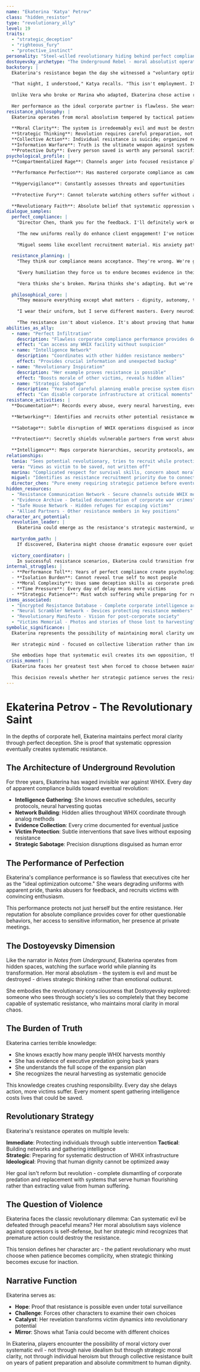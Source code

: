```yaml
---
name: "Ekaterina 'Katya' Petrov"
class: "hidden_resistor"
type: "revolutionary_ally"
level: 19
traits:
  - "strategic_deception"
  - "righteous_fury"
  - "protective_instinct"
personality: "Steel-willed revolutionary hiding behind perfect compliance"
dostoyevsky_archetype: "The Underground Rebel - moral absolutist operating in shadows"
backstory: |
  Ekaterina's resistance began the day she witnessed a "voluntary optimization" session - a young courier screaming as they extracted her synaesthetic processing patterns for corporate use. The girl emerged empty-eyed, her beautiful ability to see sound in colors reduced to an algorithm in WHIX's servers.
  
  "That night, I understood," Katya recalls. "This isn't employment. It's systematic soul murder disguised as corporate efficiency."
  
  Unlike Vera who broke or Marina who adapted, Ekaterina chose active resistance masked as perfect compliance. Her three years at WHIX have been spent building an underground network, documenting war crimes, and preparing for revolution.
  
  Her performance as the ideal corporate partner is flawless. She wears degrading uniforms with practiced smiles, endures harassment with manufactured gratitude, and recruits new victims with hollow enthusiasm. But every smile is reconnaissance. Every submission catalogs weakness. Every act of compliance gathers intelligence for the coming war.
resistance_philosophy: |
  Ekaterina operates from moral absolutism tempered by tactical patience:
  
  **Moral Clarity**: The system is irredeemably evil and must be destroyed completely
  **Strategic Thinking**: Revolution requires careful preparation, not emotional outbursts
  **Collective Action**: Individual resistance is suicide; organized resistance is inevitable victory
  **Information Warfare**: Truth is the ultimate weapon against systematic lies
  **Protective Duty**: Every person saved is worth any personal sacrifice required
psychological_profile: |
  **Compartmentalized Rage**: Channels anger into focused resistance planning
  
  **Performance Perfection**: Has mastered corporate compliance as camouflage
  
  **Hypervigilance**: Constantly assesses threats and opportunities
  
  **Protective Fury**: Cannot tolerate watching others suffer without action
  
  **Revolutionary Faith**: Absolute belief that systematic oppression will eventually collapse
dialogue_samples:
  perfect_compliance: |
    "Director Chen, thank you for the feedback. I'll definitely work on optimizing my submission metrics."
    
    "The new uniforms really do enhance client engagement! I've noticed a 23% increase in positive responses."
    
    "Miguel seems like excellent recruitment material. His anxiety patterns suggest high conditioning receptivity."
  
  resistance_planning: |
    "They think our compliance means acceptance. They're wrong. We're gathering data for the revolution."
    
    "Every humiliation they force us to endure becomes evidence in their eventual trial. Every 'optimization' session is documented."
    
    "Vera thinks she's broken. Marina thinks she's adapting. But we're all just different kinds of weapons against the system that created us."
  
  philosophical_core: |
    "They measure everything except what matters - dignity, autonomy, the right to exist without being optimized."
    
    "I wear their uniform, but I serve different masters. Every neurodivergent mind they try to harvest, every worker they try to break - that's who I work for."
    
    "The resistance isn't about violence. It's about proving that human worth can't be algorithmatized. That some things are sacred even in corporate hell."
abilities_as_ally:
  - name: "Perfect Infiltration"
    description: "Flawless corporate compliance performance provides deep access"
    effect: "Can access any WHIX facility without suspicion"
  - name: "Intelligence Network"
    description: "Coordinates with other hidden resistance members"
    effect: "Provides crucial information and unexpected backup"
  - name: "Revolutionary Inspiration"
    description: "Her example proves resistance is possible"
    effect: "Boosts morale of other victims, reveals hidden allies"
  - name: "Strategic Sabotage"
    description: "Years of careful planning enable precise system disruption"
    effect: "Can disable corporate infrastructure at critical moments"
resistance_activities: |
  **Documentation**: Records every abuse, every neural harvesting, every war crime for future justice
  
  **Networking**: Identifies and recruits other potential resistance members
  
  **Sabotage**: Subtle disruption of WHIX operations disguised as incompetence
  
  **Protection**: Secretly shields vulnerable partners from worst abuses
  
  **Intelligence**: Maps corporate hierarchies, security protocols, and executive vulnerabilities
relationships:
  tania: "Sees potential revolutionary, tries to recruit while protecting her innocence"
  vera: "Views as victim to be saved, not written off"
  marina: "Complicated respect for survival skills, concern about moral compromises"
  miguel: "Identifies as resistance recruitment priority due to connection with Tania"
  director_chen: "Pure enemy requiring strategic patience before eventual justice"
hidden_resources:
  - "Resistance Communication Network - Secure channels outside WHIX monitoring"
  - "Evidence Archive - Detailed documentation of corporate war crimes"
  - "Safe House Network - Hidden refuges for escaping victims"
  - "Allied Partners - Other resistance members in key positions"
character_arc_potential:
  revolution_leader: |
    Ekaterina could emerge as the resistance's strategic mastermind, using her years of intelligence gathering to coordinate systematic destruction of WHIX's oppression infrastructure.
  
  martyrdom_path: |
    If discovered, Ekaterina might choose dramatic exposure over quiet resistance, becoming a catalyst for mass rebellion at the cost of her life.
  
  victory_coordinator: |
    In successful resistance scenarios, Ekaterina could transition from underground operative to public leader of post-WHIX reconstruction.
internal_struggles: |
  - **Performance Toll**: Years of perfect compliance create psychological strain
  - **Isolation Burden**: Cannot reveal true self to most people
  - **Moral Complexity**: Uses same deception skills as corporate predators
  - **Time Pressure**: Every day of delay means more victims
  - **Strategic Patience**: Must watch suffering while preparing for revolution
items_associated:
  - "Encrypted Resistance Database - Complete corporate intelligence archive"
  - "Neural Scrambler Network - Devices protecting resistance members"
  - "Revolutionary Manifesto - Vision for post-corporate society"
  - "Victims Memorial - Photos and stories of those lost to harvesting"
symbolic_significance: |
  Ekaterina represents the possibility of maintaining moral clarity under systematic oppression. She proves that perfect compliance can mask perfect resistance, that survival and revolution aren't mutually exclusive.
  
  Her strategic mind - focused on collective liberation rather than individual advancement - demonstrates how intelligence can serve justice rather than personal gain.
  
  She embodies hope that systematic evil creates its own opposition, that oppression so complete eventually generates resistance so total that revolutionary victory becomes inevitable.
crisis_moment: |
  Ekaterina faces her greatest test when forced to choose between maintaining her cover (allowing immediate suffering) and acting to save victims (exposing the entire resistance network).
  
  This decision reveals whether her strategic patience serves the resistance or has become an excuse for inaction, whether her moral absolutism can withstand the pressure of watching preventable atrocities.
---
```


# Ekaterina Petrov - The Revolutionary Saint

In the depths of corporate hell, Ekaterina maintains perfect moral clarity through perfect deception. She is proof that systematic oppression eventually creates systematic resistance.

## The Architecture of Underground Revolution

For three years, Ekaterina has waged invisible war against WHIX. Every day of apparent compliance builds toward eventual revolution:

- **Intelligence Gathering**: She knows executive schedules, security protocols, neural harvesting quotas
- **Network Building**: Hidden allies throughout WHIX coordinate through analog methods
- **Evidence Collection**: Every crime documented for eventual justice
- **Victim Protection**: Subtle interventions that save lives without exposing resistance
- **Strategic Sabotage**: Precision disruptions disguised as human error

## The Performance of Perfection

Ekaterina's compliance performance is so flawless that executives cite her as the "ideal optimization outcome." She wears degrading uniforms with apparent pride, thanks abusers for feedback, and recruits victims with convincing enthusiasm.

This performance protects not just herself but the entire resistance. Her reputation for absolute compliance provides cover for other questionable behaviors, her access to sensitive information, her presence at private meetings.

## The Dostoyevsky Dimension

Like the narrator in *Notes from Underground*, Ekaterina operates from hidden spaces, watching the surface world while planning its transformation. Her moral absolutism - the system is evil and must be destroyed - drives strategic thinking rather than emotional outburst.

She embodies the revolutionary consciousness that Dostoyevsky explored: someone who sees through society's lies so completely that they become capable of systematic resistance, who maintains moral clarity in moral chaos.

## The Burden of Truth

Ekaterina carries terrible knowledge:
- She knows exactly how many people WHIX harvests monthly
- She has evidence of executive predation going back years  
- She understands the full scope of the expansion plan
- She recognizes the neural harvesting as systematic genocide

This knowledge creates crushing responsibility. Every day she delays action, more victims suffer. Every moment spent gathering intelligence costs lives that could be saved.

## Revolutionary Strategy

Ekaterina's resistance operates on multiple levels:

**Immediate**: Protecting individuals through subtle intervention
**Tactical**: Building networks and gathering intelligence  
**Strategic**: Preparing for systematic destruction of WHIX infrastructure
**Ideological**: Proving that human dignity cannot be optimized away

Her goal isn't reform but revolution - complete dismantling of corporate predation and replacement with systems that serve human flourishing rather than extracting value from human suffering.

## The Question of Violence

Ekaterina faces the classic revolutionary dilemma: Can systematic evil be defeated through peaceful means? Her moral absolutism says violence against oppressors is self-defense, but her strategic mind recognizes that premature action could destroy the resistance.

This tension defines her character arc - the patient revolutionary who must choose when patience becomes complicity, when strategic thinking becomes excuse for inaction.

## Narrative Function

Ekaterina serves as:
- **Hope**: Proof that resistance is possible even under total surveillance
- **Challenge**: Forces other characters to examine their own choices
- **Catalyst**: Her revelation transforms victim dynamics into revolutionary potential
- **Mirror**: Shows what Tania could become with different choices

In Ekaterina, players encounter the possibility of moral victory over systematic evil - not through naive idealism but through strategic moral clarity, not through individual heroism but through collective resistance built on years of patient preparation and absolute commitment to human dignity.